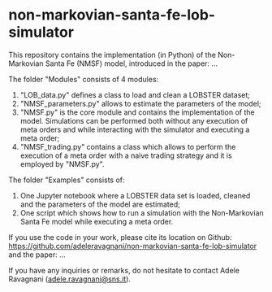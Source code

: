 # non-markovian-santa-fe-lob-simulator

This repository contains the implementation (in Python) of the Non-Markovian Santa Fe (NMSF) model, introduced in the paper: ...

The folder "Modules" consists of 4 modules:
  1) "LOB_data.py" defines a class to load and clean a LOBSTER dataset;
  2) "NMSF_parameters.py" allows to estimate the parameters of the model;
  3) "NMSF.py" is the core module and contains the implementation of the model. Simulations can be performed both without any execution of meta orders and while interacting with the simulator and executing a meta order;
  4) "NMSF_trading.py" contains a class which allows to perform the execution of a meta order with a naive trading strategy and it is employed by "NMSF.py".

The folder "Examples" consists of:
  1) One Jupyter notebook where a LOBSTER data set is loaded, cleaned and the parameters of the model are estimated;
  2) One script which shows how to run a simulation with the Non-Markovian Santa Fe model while executing a meta order.

 If you use the code in your work, please cite its location on Github: https://github.com/adeleravagnani/non-markovian-santa-fe-lob-simulator and the paper: ...

 If you have any inquiries or remarks, do not hesitate to contact Adele Ravagnani (adele.ravagnani@sns.it).
